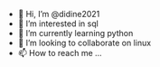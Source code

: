- 👋 Hi, I’m @didine2021
- 👀 I’m interested in sql 
- 🌱 I’m currently learning python
- 💞️ I’m looking to collaborate on linux
- 📫 How to reach me ...

<!---
didine2021/didine2021 is a ✨ special ✨ repository because its `README.md` (this file) appears on your GitHub profile.
You can click the Preview link to take a look at your changes.
--->
